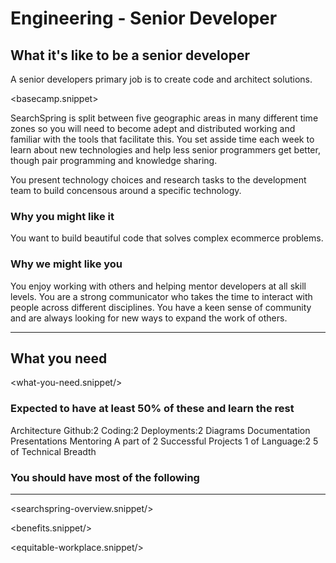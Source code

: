 # Engineering - Senior Developer

## What it's like to be a senior developer
A senior developers primary job is to create code and architect solutions.  

<basecamp.snippet>

SearchSpring is split between five geographic areas in many different time zones so you will need to become adept and distributed working and familiar with the tools that facilitate this.
You set asside time each week to learn about new technologies and help less senior programmers get better, though pair programming and knowledge sharing.

You present technology choices and research tasks to the development team to build concensous around a specific technology.

### Why you might like it
You want to build beautiful code that solves complex ecommerce problems.

### Why we might like you
You enjoy working with others and helping mentor developers at all skill levels.  You are a strong communicator who takes the time to interact with people across different disciplines. You have a keen sense of community and are always looking for new ways to expand the work of others.

--------------

## What you need

<what-you-need.snippet/>

### Expected to have at least 50% of these and learn the rest

<skills>
Architecture
Github:2 
Coding:2 
Deployments:2
Diagrams 
Documentation 
Presentations 
Mentoring 
A part of 2 Successful Projects
1 of Language:2
5 of Technical Breadth
</skills>

### You should have most of the following
<inherit doc="engineering-developer.md"/>

-----------------

<searchspring-overview.snippet/>

<benefits.snippet/>

<equitable-workplace.snippet/>